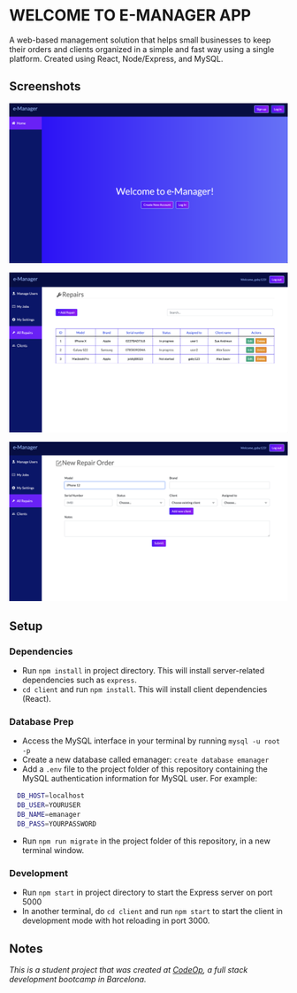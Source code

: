 # WELCOME TO E-MANAGER APP

A web-based management solution that helps small businesses to keep their orders and clients organized in a simple and fast way using a single platform.
Created using React, Node/Express, and MySQL.

## Screenshots

![home](/public/images/EM_Home.png)

![repairs](/public/images/EM_repairs.png)

![repairsorder](/public/images/EM_repairorder.png)

## Setup

### Dependencies

- Run `npm install` in project directory. This will install server-related dependencies such as `express`.
- `cd client` and run `npm install`. This will install client dependencies (React).

### Database Prep

- Access the MySQL interface in your terminal by running `mysql -u root -p`
- Create a new database called emanager: `create database emanager`
- Add a `.env` file to the project folder of this repository containing the MySQL authentication information for MySQL user. For example:

```bash
  DB_HOST=localhost
  DB_USER=YOURUSER
  DB_NAME=emanager
  DB_PASS=YOURPASSWORD
```

- Run `npm run migrate` in the project folder of this repository, in a new terminal window.

### Development

- Run `npm start` in project directory to start the Express server on port 5000
- In another terminal, do `cd client` and run `npm start` to start the client in development mode with hot reloading in port 3000.

## Notes

_This is a student project that was created at [CodeOp](http://CodeOp.tech), a full stack development bootcamp in Barcelona._

